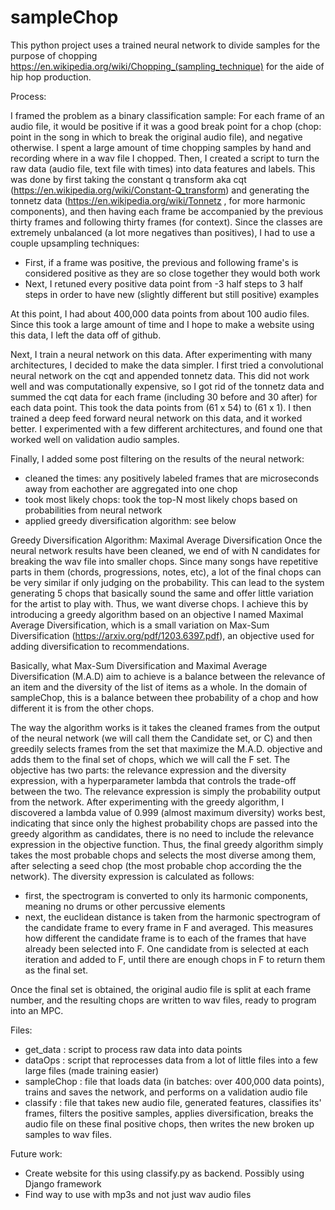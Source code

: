 # sampleChop

This python project uses a trained neural network to divide samples for the purpose of chopping https://en.wikipedia.org/wiki/Chopping_(sampling_technique) for the aide of hip hop production. 

Process:

I framed the problem as a binary classification sample: For each frame of an audio file, it would be positive if it was a good break point for a chop (chop: point in the song in which to break the original audio file), and negative otherwise.
I spent a large amount of time chopping samples by hand and recording where in a wav file I chopped.
Then, I created a script to turn the raw data (audio file, text file with times) into data features and labels.
This was done by first taking the constant q transform aka cqt (https://en.wikipedia.org/wiki/Constant-Q_transform) and generating the tonnetz data (https://en.wikipedia.org/wiki/Tonnetz , for more harmonic components), and then having each frame be accompanied by the previous thirty frames and following thirty frames (for context).
Since the classes are extremely unbalanced (a lot more negatives than positives), I had to use a couple upsampling techniques:
  - First, if a frame was positive, the previous and following frame's is considered positive as they are so close together they would both work
  - Next, I retuned every positive data point from -3 half steps to 3 half steps in order to have new (slightly different but still positive) examples

At this point, I had about 400,000 data points from about 100 audio files. Since this took a large amount of time and I hope to make a website using this data, I left the data off of github.

Next, I train a neural network on this data. After experimenting with many architectures, I decided to make the data simpler.
I first tried a convolutional neural network on the cqt and appended tonnetz data. This did not work well and was computationally expensive, so I got rid of the tonnetz data and summed the cqt data for each frame (including 30 before and 30 after) for each data point. This took the data points from (61 x 54) to (61 x 1). I then trained a deep feed forward neural network on this data, and it worked better. I experimented with a few different architectures, and found one that worked well on validation audio samples.

Finally, I added some post filtering on the results of the neural network:
- cleaned the times: any positively labeled frames that are microseconds away from eachother are aggregated into one chop
- took most likely chops: took the top-N most likely chops based on probabilities from neural network
- applied greedy diversification algorithm: see below

Greedy Diversification Algorithm: Maximal Average Diversification
Once the neural network results have been cleaned, we end of with N candidates for breaking the wav file into smaller chops.
Since many songs have repetitive parts in them (chords, progressions, notes, etc), a lot of the final chops can be very similar if only judging on the probability. This can lead to the system generating 5 chops that basically sound the same and offer little variation for the artist to play with. Thus, we want diverse chops. I achieve this by introducing a greedy algorithm based on an objective I named Maximal Average Diversification, which is a small variation on Max-Sum Diversification (https://arxiv.org/pdf/1203.6397.pdf), an objective used for adding diversification to recommendations.

Basically, what Max-Sum Diversification and Maximal Average Diversification (M.A.D) aim to achieve is a balance between the relevance of an item and the diversity of the list of items as a whole. In the domain of sampleChop, this is a balance between thee probability of a chop and how different it is from the other chops.

The way the algorithm works is it takes the cleaned frames from the output of the neural network (we will call them the Candidate set, or C) and then greedily selects frames from the set that maximize the M.A.D. objective and adds them to the final set of chops, which we will call the F set. The objective has two parts: the relevance expression and the diversity expression, with a hyperparameter lambda that controls the trade-off between the two. The relevance expression is simply the probability output from the network. After experimenting with the greedy algorithm, I discovered a lambda value of 0.999 (almost maximum diversity) works best, indicating that since only the highest probability chops are passed into the greedy algorithm as candidates, there is no need to include the relevance expression in the objective function. Thus, the final greedy algorithm simply takes the most probable chops and selects the most diverse among them, after selecting a seed chop (the most probable chop according the the network). The diversity expression is calculated as follows:
   - first, the spectrogram is converted to only its harmonic components, meaning no drums or other percussive elements
   - next, the euclidean distance is taken from the harmonic spectrogram of the candidate frame to every frame in F and averaged. This measures how different the candidate frame is to each of the frames that have already been selected into F.
One candidate from is selected at each iteration and added to F, until there are enough chops in F to return them as the final set.

Once the final set is obtained, the original audio file is split at each frame number, and the resulting chops are written to wav files, ready to program into an MPC.

Files:
- get_data : script to process raw data into data points
- dataOps : script that reprocesses data from a lot of little files into a few large files (made training easier)
- sampleChop : file that loads data (in batches: over 400,000 data points), trains and saves the network, and performs on a validation audio file
- classify : file that takes new audio file, generated features, classifies its' frames, filters the positive samples, applies diversification, breaks the audio file on these final positive chops, then writes the new broken up samples to wav files. 

Future work: 
- Create website for this using classify.py as backend. Possibly using Django framework
- Find way to use with mp3s and not just wav audio files

